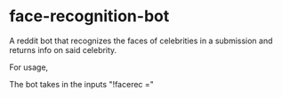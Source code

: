 # face-recognition-bot

A reddit bot that recognizes the faces of celebrities in a submission and returns info on said celebrity.

For usage,

The bot takes in the inputs "!facerec <professionkeyword>=<numofpeople>"
